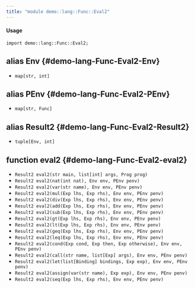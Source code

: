 ```yaml
---
title: "module demo::lang::Func::Eval2"
---
```


#### Usage

`import demo::lang::Func::Eval2;`


## alias Env {#demo-lang-Func-Eval2-Env}

* `map[str, int]`

## alias PEnv {#demo-lang-Func-Eval2-PEnv}

* `map[str, Func]`

## alias Result2 {#demo-lang-Func-Eval2-Result2}

* `tuple[Env, int]`

## function eval2 {#demo-lang-Func-Eval2-eval2}

* ``Result2 eval2(str main, list[int] args, Prog prog)``
* ``Result2 eval2(nat(int nat), Env env, PEnv penv)``
* ``Result2 eval2(var(str name), Env env, PEnv penv)``
* ``Result2 eval2(mul(Exp lhs, Exp rhs), Env env, PEnv penv)``
* ``Result2 eval2(div(Exp lhs, Exp rhs), Env env, PEnv penv)``
* ``Result2 eval2(add(Exp lhs, Exp rhs), Env env, PEnv penv)``
* ``Result2 eval2(sub(Exp lhs, Exp rhs), Env env, PEnv penv)``
* ``Result2 eval2(gt(Exp lhs, Exp rhs), Env env, PEnv penv)``
* ``Result2 eval2(lt(Exp lhs, Exp rhs), Env env, PEnv penv)``
* ``Result2 eval2(geq(Exp lhs, Exp rhs), Env env, PEnv penv)``
* ``Result2 eval2(leq(Exp lhs, Exp rhs), Env env, PEnv penv)``
* ``Result2 eval2(cond(Exp cond, Exp then, Exp otherwise), Env env, PEnv penv)``
* ``Result2 eval2(call(str name, list[Exp] args), Env env, PEnv penv)``
* ``Result2 eval2(let(list[Binding] bindings, Exp exp), Env env, PEnv penv)``
* ``Result2 eval2(assign(var(str name), Exp exp), Env env, PEnv penv)``
* ``Result2 eval2(seq(Exp lhs, Exp rhs), Env env, PEnv penv)``

